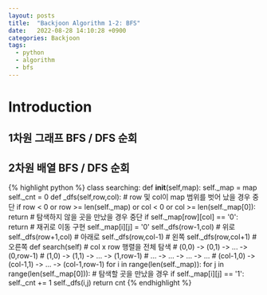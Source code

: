 ```yaml
---
layout: posts
title:  "Backjoon Algorithm 1-2: BFS"
date:   2022-08-28 14:10:28 +0900
categories: Backjoon
tags:
  - python
  - algorithm
  - bfs
---
```


# Introduction

## 1차원 그래프 BFS / DFS 순회

## 2차원 배열 BFS / DFS 순회

{% highlight python %}
class searching:
  def __init__(self,map):
    self._map = map
    self._cnt = 0
  def _dfs(self,row,col):
    # row 및 col이 map 범위를 벗어 났을 경우 중단
    if row < 0 or row >= len(self._map) or col < 0 or col >= len(self._map[0]):
      return
    # 탐색하지 않을 곳을 만났을 경우 중단
    if self._map[row][col] == '0':
      return
    # 재귀로 이동 구현
    self._map[i][j] = '0'
    self._dfs(row-1,col)        # 위로
    self._dfs(row+1,col)        # 아래로
    self._dfs(row,col-1)        # 왼쪽
    self._dfs(row,col+1)        # 오른쪽
  def search(self)
    # col x row 행렬을 전체 탐색
    #   (0,0)   ->   (0,1)   -> ... -> (0,row-1)
    #   (1,0)   ->   (1,1)   -> ... -> (1,row-1)
    #    ...    ->    ...    -> ... ->    ...
    # (col-1,0) -> (col-1,1) -> ... -> (col-1,row-1)
    for i in range(len(self._map)):
      for j in range(len(self._map[0])):
        # 탐색할 곳을 만났을 경우
        if self._map[i][j] == '1':
          self._cnt += 1
          self._dfs(i,j)
    return cnt
{% endhighlight %}